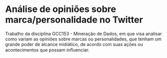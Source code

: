 # Análise de opiniões sobre marca/personalidade no Twitter

Trabalho da disciplina GCC153 - Mineração de Dados, em que visa analisar como variam as opiniões sobre marcas ou personalidades, que tenham um grande poder de alcance midiático, de acordo com suas ações ou acontecimentos que possam inﬂuenciar.
